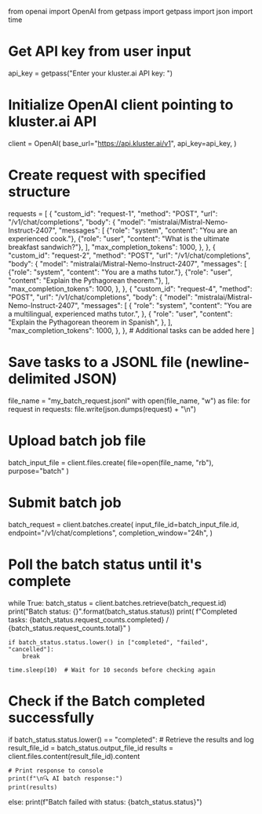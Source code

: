 from openai import OpenAI
from getpass import getpass
import json
import time

# Get API key from user input
api_key = getpass("Enter your kluster.ai API key: ")

# Initialize OpenAI client pointing to kluster.ai API
client = OpenAI(
    base_url="https://api.kluster.ai/v1",
    api_key=api_key,
)

# Create request with specified structure
requests = [
    {
        "custom_id": "request-1",
        "method": "POST",
        "url": "/v1/chat/completions",
        "body": {
            "model": "mistralai/Mistral-Nemo-Instruct-2407",
            "messages": [
                {"role": "system", "content": "You are an experienced cook."},
                {"role": "user", "content": "What is the ultimate breakfast sandwich?"},
            ],
            "max_completion_tokens": 1000,
        },
    },
    {
        "custom_id": "request-2",
        "method": "POST",
        "url": "/v1/chat/completions",
        "body": {
            "model": "mistralai/Mistral-Nemo-Instruct-2407",
            "messages": [
                {"role": "system", "content": "You are a maths tutor."},
                {"role": "user", "content": "Explain the Pythagorean theorem."},
            ],
            "max_completion_tokens": 1000,
        },
    },
    {
        "custom_id": "request-4",
        "method": "POST",
        "url": "/v1/chat/completions",
        "body": {
            "model": "mistralai/Mistral-Nemo-Instruct-2407",
            "messages": [
                {
                    "role": "system",
                    "content": "You are a multilingual, experienced maths tutor.",
                },
                {
                    "role": "user",
                    "content": "Explain the Pythagorean theorem in Spanish",
                },
            ],
            "max_completion_tokens": 1000,
        },
    },
    # Additional tasks can be added here
]

# Save tasks to a JSONL file (newline-delimited JSON)
file_name = "my_batch_request.jsonl"
with open(file_name, "w") as file:
    for request in requests:
        file.write(json.dumps(request) + "\n")

# Upload batch job file
batch_input_file = client.files.create(
        file=open(file_name, "rb"),
        purpose="batch"
)

# Submit batch job
batch_request = client.batches.create(
    input_file_id=batch_input_file.id,
    endpoint="/v1/chat/completions",
    completion_window="24h",
)

# Poll the batch status until it's complete
while True:
    batch_status = client.batches.retrieve(batch_request.id)
    print("Batch status: {}".format(batch_status.status))
    print(
        f"Completed tasks: {batch_status.request_counts.completed} / {batch_status.request_counts.total}"
    )

    if batch_status.status.lower() in ["completed", "failed", "cancelled"]:
        break

    time.sleep(10)  # Wait for 10 seconds before checking again

# Check if the Batch completed successfully
if batch_status.status.lower() == "completed":
    # Retrieve the results and log
    result_file_id = batch_status.output_file_id
    results = client.files.content(result_file_id).content

    # Print response to console
    print(f"\n🔍 AI batch response:")
    print(results)
else:
    print(f"Batch failed with status: {batch_status.status}")